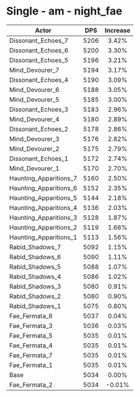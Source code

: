 # Single - am - night_fae
| Actor | DPS | Increase |
|---|:---:|:---:|
|Dissonant_Echoes_7|5206|3.42%|
|Dissonant_Echoes_6|5200|3.30%|
|Dissonant_Echoes_5|5196|3.21%|
|Mind_Devourer_7|5194|3.17%|
|Dissonant_Echoes_4|5190|3.09%|
|Mind_Devourer_6|5188|3.05%|
|Mind_Devourer_5|5185|3.00%|
|Dissonant_Echoes_3|5183|2.96%|
|Mind_Devourer_4|5180|2.89%|
|Dissonant_Echoes_2|5178|2.86%|
|Mind_Devourer_3|5176|2.82%|
|Mind_Devourer_2|5175|2.79%|
|Dissonant_Echoes_1|5172|2.74%|
|Mind_Devourer_1|5170|2.70%|
|Haunting_Apparitions_7|5160|2.50%|
|Haunting_Apparitions_6|5152|2.35%|
|Haunting_Apparitions_5|5144|2.18%|
|Haunting_Apparitions_4|5136|2.03%|
|Haunting_Apparitions_3|5128|1.87%|
|Haunting_Apparitions_2|5119|1.68%|
|Haunting_Apparitions_1|5113|1.56%|
|Rabid_Shadows_7|5092|1.15%|
|Rabid_Shadows_6|5090|1.11%|
|Rabid_Shadows_5|5088|1.07%|
|Rabid_Shadows_4|5086|1.02%|
|Rabid_Shadows_3|5080|0.91%|
|Rabid_Shadows_2|5080|0.90%|
|Rabid_Shadows_1|5075|0.80%|
|Fae_Fermata_6|5037|0.04%|
|Fae_Fermata_3|5036|0.03%|
|Fae_Fermata_5|5035|0.01%|
|Fae_Fermata_4|5035|0.01%|
|Fae_Fermata_7|5035|0.01%|
|Fae_Fermata_1|5035|0.01%|
|Base|5034|0.00%|
|Fae_Fermata_2|5034|-0.01%|
